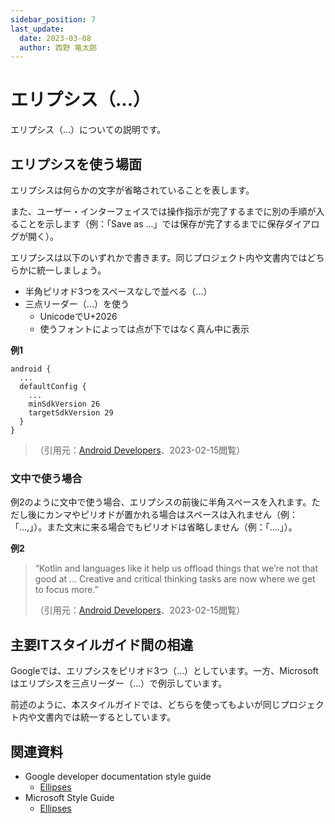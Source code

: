 ```yaml
---
sidebar_position: 7
last_update:
  date: 2023-03-08
  author: 西野 竜太郎
---
```


# エリプシス（...）

エリプシス（...）についての説明です。

## エリプシスを使う場面

エリプシスは何らかの文字が省略されていることを表します。

また、ユーザー・インターフェイスでは操作指示が完了するまでに別の手順が入ることを示します（例：「Save as ...」では保存が完了するまでに保存ダイアログが開く）。

エリプシスは以下のいずれかで書きます。同じプロジェクト内や文書内ではどちらかに統一しましょう。

- 半角ピリオド3つをスペースなしで並べる（...）
- 三点リーダー（…）を使う
    - UnicodeでU+2026
    - 使うフォントによっては点が下ではなく真ん中に表示

**例1**

```
android {
  ...
  defaultConfig {
    ...
    minSdkVersion 26
    targetSdkVersion 29
  }
}
```
> （引用元：[Android Developers](https://developer.android.com/guide/components/fundamentals?hl=en)、2023-02-15閲覧）

### 文中で使う場合

例2のように文中で使う場合、エリプシスの前後に半角スペースを入れます。ただし後にカンマやピリオドが置かれる場合はスペースは入れません（例：「…,」）。また文末に来る場合でもピリオドは省略しません（例：「….」）。

**例2**

> “Kotlin and languages like it help us offload things that we’re not that good at … Creative and critical thinking tasks are now where we get to focus more.”
>
> （引用元：[Android Developers](https://developer.android.com/kotlin/stories?hl=en)、2023-02-15閲覧）

## 主要ITスタイルガイド間の相違

Googleでは、エリプシスをピリオド3つ（...）としています。一方、Microsoftはエリプシスを三点リーダー（…）で例示しています。

前述のように、本スタイルガイドでは、どちらを使ってもよいが同じプロジェクト内や文書内では統一するとしています。

## 関連資料

- Google developer documentation style guide
    - [Ellipses](https://developers.google.com/style/ellipses)
- Microsoft Style Guide
    - [Ellipses](https://learn.microsoft.com/en-us/style-guide/punctuation/ellipses)
